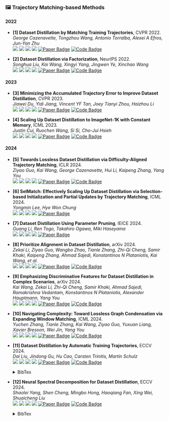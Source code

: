 ### 🖼️ Trajectory Matching-based Methods

#### 2022

- **[1] Dataset Distillation by Matching Training Trajectories**, CVPR 2022.  
*George Cazenavette, Tongzhou Wang, Antonio Torralba, Alexei A Efros, Jun-Yan Zhu*  
![](https://img.shields.io/badge/MTT-blue) ![](https://img.shields.io/badge/Image_Classification-green) ![](https://img.shields.io/badge/Trajectory_Matching-red) ![](https://img.shields.io/badge/Dataset_Distillation-orange)
<a href="https://openaccess.thecvf.com/content/CVPR2022/papers/Cazenavette_Dataset_Distillation_by_Matching_Training_Trajectories_CVPR_2022_paper.pdf"><img src="https://img.shields.io/badge/CVPR-Paper-%23D2691E" alt="Paper Badge"></a>
<a href="https://github.com/GeorgeCazenavette/mtt-distillation"><img src="https://img.shields.io/badge/GitHub-Code-brightgreen?logo=github" alt="Code Badge"></a>

- **[2] Dataset Distillation via Factorization**, NeurIPS 2022.  
*Songhua Liu, Kai Wang, Xingyi Yang, Jingwen Ye, Xinchao Wang*  
![](https://img.shields.io/badge/HaBa-blue) ![](https://img.shields.io/badge/Image_Classification-green) ![](https://img.shields.io/badge/Trajectory_Matching-red) ![](https://img.shields.io/badge/Dataset_Distillation-orange)
<a href="https://proceedings.nips.cc/paper_files/paper/2022/file/07bc722f08f096e6ea7ee99349ff0a86-Paper-Conference.pdf"><img src="https://img.shields.io/badge/NeurIPS-Paper-%23D2691E" alt="Paper Badge"></a>
<a href="https://github.com/Huage001/DatasetFactorization"><img src="https://img.shields.io/badge/GitHub-Code-brightgreen?logo=github" alt="Code Badge"></a>

#### 2023

- **[3] Minimizing the Accumulated Trajectory Error to Improve Dataset Distillation**, CVPR 2023.  
*Jiawei Du, Yidi Jiang, Vincent YF Tan, Joey Tianyi Zhou, Haizhou Li*  
![](https://img.shields.io/badge/FTD-blue) ![](https://img.shields.io/badge/Image_Classification-green) ![](https://img.shields.io/badge/Trajectory_Matching-red) ![](https://img.shields.io/badge/Dataset_Distillation-orange)
<a href="https://openaccess.thecvf.com/content/CVPR2023/papers/Du_Minimizing_the_Accumulated_Trajectory_Error_To_Improve_Dataset_Distillation_CVPR_2023_paper.pdf"><img src="https://img.shields.io/badge/CVPR-Paper-%23D2691E" alt="Paper Badge"></a>
<a href="https://github.com/AngusDujw/FTD-distillation"><img src="https://img.shields.io/badge/GitHub-Code-brightgreen?logo=github" alt="Code Badge"></a>

- **[4] Scaling Up Dataset Distillation to ImageNet-1K with Constant Memory**, ICML 2023.  
*Justin Cui, Ruochen Wang, Si Si, Cho-Jui Hsieh*  
![](https://img.shields.io/badge/TESLA-blue) ![](https://img.shields.io/badge/Image_Classification-green) ![](https://img.shields.io/badge/Trajectory_Matching-red) ![](https://img.shields.io/badge/Dataset_Distillation-orange)
<a href="https://proceedings.mlr.press/v202/cui23e/cui23e.pdf"><img src="https://img.shields.io/badge/ICML-Paper-%23D2691E" alt="Paper Badge"></a>
<a href="https://github.com/justincui03/tesla"><img src="https://img.shields.io/badge/GitHub-Code-brightgreen?logo=github" alt="Code Badge"></a>

#### 2024

- **[5] Towards Lossless Dataset Distillation via Difficulty-Aligned Trajectory Matching**, ICLR 2024.  
*Ziyao Guo, Kai Wang, George Cazenavette, Hui Li, Kaipeng Zhang, Yang You*  
![](https://img.shields.io/badge/DATM-blue) ![](https://img.shields.io/badge/Image_Classification-green) ![](https://img.shields.io/badge/Trajectory_Matching-red) ![](https://img.shields.io/badge/Dataset_Distillation-orange)
<a href="https://openreview.net/forum?id=rTBL8OhdhH&noteId=D1m64lmZH8"><img src="https://img.shields.io/badge/ICLR-Paper-%23D2691E" alt="Paper Badge"></a>
<a href="https://github.com/NUS-HPC-AI-Lab/DATM"><img src="https://img.shields.io/badge/GitHub-Code-brightgreen?logo=github" alt="Code Badge"></a>

- **[6] SelMatch: Effectively Scaling Up Dataset Distillation via Selection-based Initialization and Partial Updates by Trajectory Matching**, ICML 2024.  
*Yongmin Lee, Hye Won Chung*  
![](https://img.shields.io/badge/SelMatch-blue) ![](https://img.shields.io/badge/Image_Classification-green) ![](https://img.shields.io/badge/Trajectory_Matching-red) ![](https://img.shields.io/badge/Dataset_Distillation-orange)
<a href="https://openreview.net/pdf?id=pTFud6SetK"><img src="https://img.shields.io/badge/ICML-Paper-%23D2691E" alt="Paper Badge"></a>


- **[7] Dataset Distillation Using Parameter Pruning**, IEICE 2024.  
*Guang Li, Ren Togo, Takahiro Ogawa, Miki Haseyama*  
![](https://img.shields.io/badge/DDPP-blue) ![](https://img.shields.io/badge/Image_Classification-green) ![](https://img.shields.io/badge/Trajectory_Matching-red) ![](https://img.shields.io/badge/Dataset_Distillation-orange)
<a href="https://www.jstage.jst.go.jp/article/transfun/advpub/0/advpub_2023EAL2053/_article"><img src="https://img.shields.io/badge/IEICE-Paper-%23D2691E" alt="Paper Badge"></a>

- **[8] Prioritize Alignment in Dataset Distillation**, arXiv 2024.  
*Zekai Li, Ziyao Guo, Wangbo Zhao, Tianle Zhang, Zhi-Qi Cheng, Samir Khaki, Kaipeng Zhang, Ahmad Sajedi, Konstantinos N Plataniotis, Kai Wang, et al.*  
![](https://img.shields.io/badge/PAD-blue) ![](https://img.shields.io/badge/Image_Classification-green) ![](https://img.shields.io/badge/Trajectory_Matching-red) ![](https://img.shields.io/badge/Dataset_Distillation-orange)
<a href="https://arxiv.org/abs/2408.03360"><img src="https://img.shields.io/badge/arXiv-Paper-%23D2691E?logo=arXiv" alt="Paper Badge"></a>
<a href="https://github.com/NUS-HPC-AI-Lab/PAD"><img src="https://img.shields.io/badge/GitHub-Code-brightgreen?logo=github" alt="Code Badge"></a>

- **[9] Emphasizing Discriminative Features for Dataset Distillation in Complex Scenarios**, arXiv 2024.  
*Kai Wang, Zekai Li, Zhi-Qi Cheng, Samir Khaki, Ahmad Sajedi, Ramakrishna Vedantam, Konstantinos N Plataniotis, Alexander Hauptmann, Yang You*  
![](https://img.shields.io/badge/EDF-blue) ![](https://img.shields.io/badge/Image_Classification-green) ![](https://img.shields.io/badge/Trajectory_Matching-red) ![](https://img.shields.io/badge/Dataset_Distillation-orange)
<a href="https://arxiv.org/abs/2410.17193"><img src="https://img.shields.io/badge/arXiv-Paper-%23D2691E?logo=arXiv" alt="Paper Badge"></a>
<a href="https://github.com/NUS-HPC-AI-Lab/EDF"><img src="https://img.shields.io/badge/GitHub-Code-brightgreen?logo=github" alt="Code Badge"></a>

- **[10] Navigating Complexity: Toward Lossless Graph Condensation via Expanding Window Matching**, ICML 2024.  
*Yuchen Zhang, Tianle Zhang, Kai Wang, Ziyao Guo, Yuxuan Liang, Xavier Bresson, Wei Jin, Yang You*  
![](https://img.shields.io/badge/GEOM-blue) ![](https://img.shields.io/badge/Graph-green) ![](https://img.shields.io/badge/Trajectory_Matching-red) ![](https://img.shields.io/badge/Dataset_Distillation-orange)
<a href="https://arxiv.org/abs/2402.05011"><img src="https://img.shields.io/badge/ICML-Paper-%23D2691E" alt="Paper Badge"></a>
<a href="https://github.com/NUS-HPC-AI-Lab/GEOM"><img src="https://img.shields.io/badge/GitHub-Code-brightgreen?logo=github" alt="Code Badge"></a>

- **[11] Dataset Distillation by Automatic Training Trajectories**, ECCV 2024.  
*Dai Liu, Jindong Gu, Hu Cao, Carsten Trinitis, Martin Schulz*  
![](https://img.shields.io/badge/ATT-blue) ![](https://img.shields.io/badge/Image_Classification-green) ![](https://img.shields.io/badge/Trajectory_Matching-red) ![](https://img.shields.io/badge/Dataset_Distillation-orange)
<a href="https://www.ecva.net/papers/eccv_2024/papers_ECCV/papers/11886.pdf"><img src="https://img.shields.io/badge/ECCV-Paper-%23D2691E" alt="Paper Badge"></a>
<a href="https://github.com/NiaLiu/ATT"><img src="https://img.shields.io/badge/GitHub-Code-brightgreen?logo=github" alt="Code Badge"></a>
    <details> <summary>BibTex</summary>

    ```bibtex
    @inproceedings{liu2024att,
      title={Dataset Distillation by Automatic Training Trajectories},
      author={Liu, Dai and Gu, Jindong and Cao, Hu and Trinitis, Carsten and Schulz, Martin},
      booktitle={Proceedings of the European Conference on Computer Vision (ECCV)},
      year={2024}
    }
    ```

    </details>

- **[12] Neural Spectral Decomposition for Dataset Distillation**, ECCV 2024.  
*Shaolei Yang, Shen Cheng, Mingbo Hong, Haoqiang Fan, Xing Wei, Shuaicheng Liu*  
![](https://img.shields.io/badge/NSD-blue) ![](https://img.shields.io/badge/Image_Classification-green) ![](https://img.shields.io/badge/Trajectory_Matching-red) ![](https://img.shields.io/badge/Dataset_Distillation-orange)
<a href="https://www.ecva.net/papers/eccv_2024/papers_ECCV/papers/06871.pdf"><img src="https://img.shields.io/badge/ECCV-Paper-%23D2691E" alt="Paper Badge"></a>
<a href="https://github.com/NiaLiu/ATT"><img src="https://img.shields.io/badge/GitHub-Code-brightgreen?logo=github" alt="Code Badge"></a>
    <details> <summary>BibTex</summary>

    ```bibtex
    @inproceedings{yang2024nsd,
      title={Neural Spectral Decomposition for Dataset Distillation},
      author={Yang, Shaolei and Cheng, Shen and Hong, Mingbo and Fan, Haoqiang and Wei, Xing and Liu, Shuaicheng},
      booktitle={Proceedings of the European Conference on Computer Vision (ECCV)},
      year={2024}
    }
    ```

    </details>